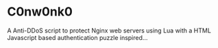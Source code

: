 # C0nw0nk0
A Anti-DDoS script to protect Nginx web servers using Lua with a HTML Javascript based authentication puzzle inspired…
